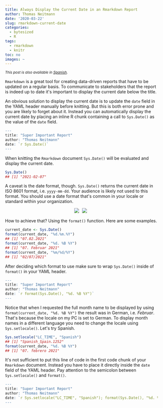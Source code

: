 ```yaml
---
title: Always Display the Current Date in an Rmarkdown Report
author: Thomas Neitmann
date: '2020-03-22'
slug: rmarkdown-current-date
categories:
  - bytesized
  - R
tags:
  - rmarkdown
  - knitr
toc: no
images: ~
---
```


*<small>This post is also available in [Spanish](/es/posts/rmarkdown-actualizar-fecha).</small>*



`Rmarkdown` is a great tool for creating data-driven reports that have to be updated on a regular basis. To communicate to stakeholders that the report is indeed up to date it's important to display the current date below the title.

An obvious solution to display the current date is to update the `date` field in the YAML header manually before knitting. But this is both error prone and you are likely to forget about it. Instead you can automatically display the current date by placing an inline R chunk containing a call to `Sys.Date()` as the value of the `date` field.


```r
---
title: "Super Important Report"
author: "Thomas Neitmann"
date: `r Sys.Date()`
---
```

When knitting the `Rmarkdown` document `Sys.Date()` will be evaluated and display the current date.


```r
Sys.Date()
## [1] "2021-02-07"
```

A caveat is the date format, though. `Sys.Date()` returns the current date in ISO 8601 format, i.e. `yyyy-mm-dd`. Your audience is likely not used to this format. You should use a date format that's common in your locale or standard within your organization.

<div style="text-align: center;">
  <div style="display: inline-block; margin-right: 5px;">
    <a target="_blank"  href="https://www.amazon.com/gp/product/1138359335/ref=as_li_tl?ie=UTF8&camp=1789&creative=9325&creativeASIN=1138359335&linkCode=as2&tag=07075-20&linkId=f3a9aad7be50442e2fc3e943bbad565e"><img border="0" src="//ws-na.amazon-adsystem.com/widgets/q?_encoding=UTF8&MarketPlace=US&ASIN=1138359335&ServiceVersion=20070822&ID=AsinImage&WS=1&Format=_SL250_&tag=07075-20" ></a><img src="//ir-na.amazon-adsystem.com/e/ir?t=07075-20&l=am2&o=1&a=1138359335" width="1" height="1" border="0" alt="" style="border:none !important; margin:0px !important;" />
  </div>
  <div style="display: inline-block; margin-right: 5px;">
    <a target="_blank"  href="https://www.amazon.com/gp/product/0367563835/ref=as_li_tl?ie=UTF8&camp=1789&creative=9325&creativeASIN=0367563835&linkCode=as2&tag=07075-20&linkId=1859cbd3dcf8c1e0330f8a770f6cc7ac"><img border="0" src="//ws-na.amazon-adsystem.com/widgets/q?_encoding=UTF8&MarketPlace=US&ASIN=0367563835&ServiceVersion=20070822&ID=AsinImage&WS=1&Format=_SL250_&tag=07075-20" ></a><img src="//ir-na.amazon-adsystem.com/e/ir?t=07075-20&l=am2&o=1&a=0367563835" width="1" height="1" border="0" alt="" style="border:none !important; margin:0px !important;" />
  </div>
</div>

How to achieve that? Using the `format()` function. Here are some examples.


```r
current_date <- Sys.Date()
format(current_date, "%d.%m.%Y")
## [1] "07.02.2021"
format(current_date, "%d. %B %Y")
## [1] "07. Februar 2021"
format(current_date, "%m/%d/%Y")
## [1] "02/07/2021"
```

After deciding which format to use make sure to wrap `Sys.Date()` inside of `format()` in your YAML header.


```r
---
title: "Super Important Report"
author: "Thomas Neitmann"
date: `r format(Sys.Date(), "%d. %B %Y")`
---
```

Notice that when I requested the full month name to be displayed by using `format(current_date, "%d. %B %Y")` the result was in German, i.e. *Februar*. That's because the locale on my PC is set to German. To display month names in a different language you need to change the locale using `Sys.setlocale()`. Let's try Spanish.


```r
Sys.setlocale("LC_TIME", "Spanish")
## [1] "Spanish_Spain.1252"
format(current_date, "%d. %B %Y")
## [1] "07. febrero 2021"
```

It's not sufficient to put this line of code in the first code chunk of your `Rmarkdown` document. Instead you have to place it directly inside the `date` field of the YAML header. Pay attention to the semicolon between `Sys.setlocale()` and `format()`.


```r
---
title: "Super Important Report"
author: "Thomas Neitmann"
date: `r Sys.setlocale("LC_TIME", "Spanish"); format(Sys.Date(), "%d. %B %Y")`
---
```
